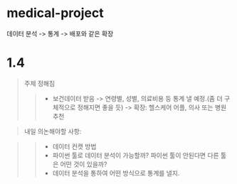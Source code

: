 # medical-project
데이터 분석 -> 통계 -> 배포와 같은 확장

# 1.4
> 주제 정해짐
>> - 보건데이터 받음 -> 연령별, 성별, 의료비용 등 통계 낼 예정.(좀 더 구체적으로 정해지면 좋을 듯) -> 확장: 헬스케어 어플, 의사 또는 병원 추천

> 내일 의논해야할 사항: 

>> -  데이터 컨캣 방법
>> -  파이썬 툴로 데이터 분석이 가능할까? 파이썬 툴이 안된다면 다른 툴은 어떤 것이 있을까? 
>> -  데이터 분석을 통하여 어떤 방식으로 통계를 낼지.
